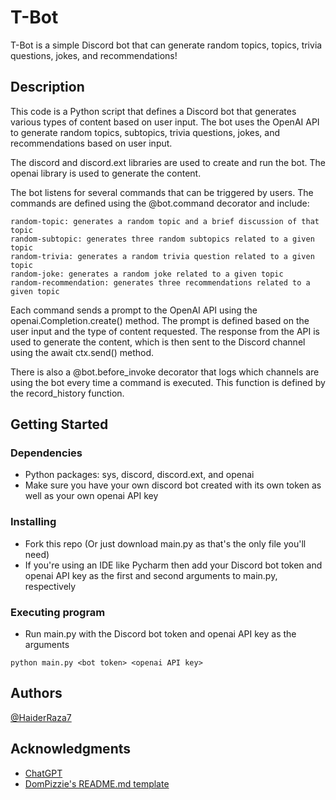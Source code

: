 # T-Bot

T-Bot is a simple Discord bot that can generate random topics, topics, trivia questions, jokes, and recommendations!

## Description

This code is a Python script that defines a Discord bot that generates various types of content based on user input. The bot uses the OpenAI API to generate random topics, subtopics, trivia questions, jokes, and recommendations based on user input.

The discord and discord.ext libraries are used to create and run the bot. The openai library is used to generate the content.

The bot listens for several commands that can be triggered by users. The commands are defined using the @bot.command decorator and include:

    random-topic: generates a random topic and a brief discussion of that topic
    random-subtopic: generates three random subtopics related to a given topic
    random-trivia: generates a random trivia question related to a given topic
    random-joke: generates a random joke related to a given topic
    random-recommendation: generates three recommendations related to a given topic

Each command sends a prompt to the OpenAI API using the openai.Completion.create() method. The prompt is defined based on the user input and the type of content requested. The response from the API is used to generate the content, which is then sent to the Discord channel using the await ctx.send() method.

There is also a @bot.before_invoke decorator that logs which channels are using the bot every time a command is executed. This function is defined by the record_history function.

## Getting Started

### Dependencies

* Python packages: sys, discord, discord.ext, and openai
* Make sure you have your own discord bot created with its own token as well as your own openai API key

### Installing

* Fork this repo (Or just download main.py as that's the only file you'll need)
* If you're using an IDE like Pycharm then add your Discord bot token and openai API key as the first and second arguments to main.py, respectively

### Executing program

* Run main.py with the Discord bot token and openai API key as the arguments 
```
python main.py <bot token> <openai API key>
```

## Authors


[@HaiderRaza7](https://github.com/HaiderRaza7)

[//]: # (## Version History)

[//]: # ()
[//]: # (* 0.2)

[//]: # (    * Various bug fixes and optimizations)

[//]: # (    * See [commit change]&#40;&#41; or See [release history]&#40;&#41;)

[//]: # (* 0.1)

[//]: # (    * Initial Release)

[//]: # (## License)

[//]: # ()
[//]: # (This project is not currently licensed.)

[//]: # (This project is licensed under the [NAME HERE] License - see the LICENSE.md file for details)

## Acknowledgments

* [ChatGPT](https://chat.openai.com/chat)
* [DomPizzie's README.md template](https://gist.github.com/DomPizzie/7a5ff55ffa9081f2de27c315f5018afc)